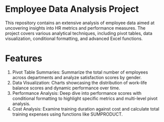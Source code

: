 # Employee Data Analysis Project

This repository contains an extensive analysis of employee data aimed at uncovering insights into HR metrics and performance measures. The project covers various analytical techniques, including pivot tables, data visualization, conditional formatting, and advanced Excel functions.

# Features

1. Pivot Table Summaries: Summarize the total number of employees across departments and analyze satisfaction scores by gender.
2. Data Visualization: Charts showcasing the distribution of work-life balance scores and dynamic performance over time.
3. Performance Analysis: Deep dive into performance scores with conditional formatting to highlight specific metrics and multi-level pivot analysis.
4. Cost Analysis: Examine training duration against cost and calculate total training expenses using functions like SUMPRODUCT.
